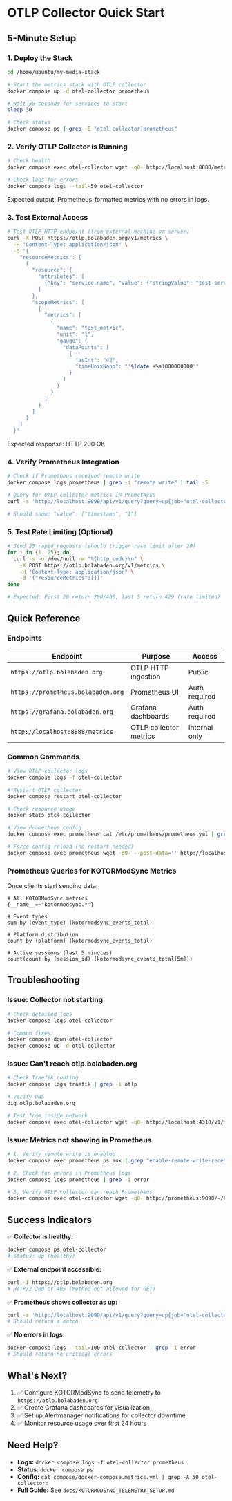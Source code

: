# OTLP Collector Quick Start

## 5-Minute Setup

### 1. Deploy the Stack

```bash
cd /home/ubuntu/my-media-stack

# Start the metrics stack with OTLP collector
docker compose up -d otel-collector prometheus

# Wait 30 seconds for services to start
sleep 30

# Check status
docker compose ps | grep -E "otel-collector|prometheus"
```

### 2. Verify OTLP Collector is Running

```bash
# Check health
docker compose exec otel-collector wget -qO- http://localhost:8888/metrics | head -20

# Check logs for errors
docker compose logs --tail=50 otel-collector
```

Expected output: Prometheus-formatted metrics with no errors in logs.

### 3. Test External Access

```bash
# Test OTLP HTTP endpoint (from external machine or server)
curl -X POST https://otlp.bolabaden.org/v1/metrics \
  -H "Content-Type: application/json" \
  -d '{
    "resourceMetrics": [
      {
        "resource": {
          "attributes": [
            {"key": "service.name", "value": {"stringValue": "test-service"}}
          ]
        },
        "scopeMetrics": [
          {
            "metrics": [
              {
                "name": "test_metric",
                "unit": "1",
                "gauge": {
                  "dataPoints": [
                    {
                      "asInt": "42",
                      "timeUnixNano": "'$(date +%s)000000000'"
                    }
                  ]
                }
              }
            ]
          }
        ]
      }
    ]
  }'
```

Expected response: HTTP 200 OK

### 4. Verify Prometheus Integration

```bash
# Check if Prometheus received remote write
docker compose logs prometheus | grep -i "remote write" | tail -5

# Query for OTLP collector metrics in Prometheus
curl -s 'http://localhost:9090/api/v1/query?query=up{job="otel-collector"}' | jq

# Should show: "value": ["timestamp", "1"]
```

### 5. Test Rate Limiting (Optional)

```bash
# Send 25 rapid requests (should trigger rate limit after 20)
for i in {1..25}; do
  curl -s -o /dev/null -w "%{http_code}\n" \
    -X POST https://otlp.bolabaden.org/v1/metrics \
    -H "Content-Type: application/json" \
    -d '{"resourceMetrics":[]}'
done

# Expected: First 20 return 200/400, last 5 return 429 (rate limited)
```

## Quick Reference

### Endpoints

| Endpoint | Purpose | Access |
|----------|---------|--------|
| `https://otlp.bolabaden.org` | OTLP HTTP ingestion | Public |
| `https://prometheus.bolabaden.org` | Prometheus UI | Auth required |
| `https://grafana.bolabaden.org` | Grafana dashboards | Auth required |
| `http://localhost:8888/metrics` | OTLP collector metrics | Internal only |

### Common Commands

```bash
# View OTLP collector logs
docker compose logs -f otel-collector

# Restart OTLP collector
docker compose restart otel-collector

# Check resource usage
docker stats otel-collector

# View Prometheus config
docker compose exec prometheus cat /etc/prometheus/prometheus.yml | grep -A 10 "otel-collector"

# Force config reload (no restart needed)
docker compose exec prometheus wget -qO- --post-data='' http://localhost:9090/-/reload
```

### Prometheus Queries for KOTORModSync Metrics

Once clients start sending data:

```promql
# All KOTORModSync metrics
{__name__=~"kotormodsync.*"}

# Event types
sum by (event_type) (kotormodsync_events_total)

# Platform distribution
count by (platform) (kotormodsync_events_total)

# Active sessions (last 5 minutes)
count(count by (session_id) (kotormodsync_events_total[5m]))
```

## Troubleshooting

### Issue: Collector not starting

```bash
# Check detailed logs
docker compose logs otel-collector

# Common fixes:
docker compose down otel-collector
docker compose up -d otel-collector
```

### Issue: Can't reach otlp.bolabaden.org

```bash
# Check Traefik routing
docker compose logs traefik | grep -i otlp

# Verify DNS
dig otlp.bolabaden.org

# Test from inside network
docker compose exec otel-collector wget -qO- http://localhost:4318/v1/metrics
```

### Issue: Metrics not showing in Prometheus

```bash
# 1. Verify remote write is enabled
docker compose exec prometheus ps aux | grep "enable-remote-write-receiver"

# 2. Check for errors in Prometheus logs
docker compose logs prometheus | grep -i error

# 3. Verify OTLP collector can reach Prometheus
docker compose exec otel-collector wget -qO- http://prometheus:9090/-/healthy
```

## Success Indicators

✅ **Collector is healthy:**
```bash
docker compose ps otel-collector
# Status: Up (healthy)
```

✅ **External endpoint accessible:**
```bash
curl -I https://otlp.bolabaden.org
# HTTP/2 200 or 405 (method not allowed for GET)
```

✅ **Prometheus shows collector as up:**
```bash
curl -s 'http://localhost:9090/api/v1/query?query=up{job="otel-collector"}' | grep '"1"'
# Should return a match
```

✅ **No errors in logs:**
```bash
docker compose logs --tail=100 otel-collector | grep -i error
# Should return no critical errors
```

## What's Next?

1. ✅ Configure KOTORModSync to send telemetry to `https://otlp.bolabaden.org`
2. ✅ Create Grafana dashboards for visualization
3. ✅ Set up Alertmanager notifications for collector downtime
4. ✅ Monitor resource usage over first 24 hours

## Need Help?

- **Logs:** `docker compose logs -f otel-collector prometheus`
- **Status:** `docker compose ps`
- **Config:** `cat compose/docker-compose.metrics.yml | grep -A 50 otel-collector:`
- **Full Guide:** See `docs/KOTORMODSYNC_TELEMETRY_SETUP.md`


